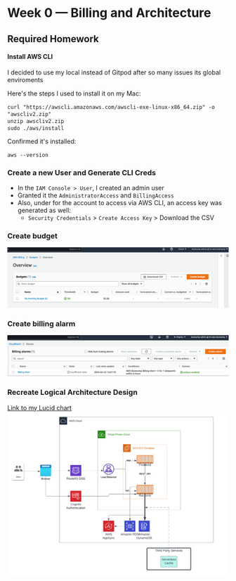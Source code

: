 # Week 0 — Billing and Architecture

## Required Homework

#### Install AWS CLI

I decided to use my local instead of Gitpod after so many issues its global enviroments

Here's the steps I used to install it on my Mac:
```
curl "https://awscli.amazonaws.com/awscli-exe-linux-x86_64.zip" -o "awscliv2.zip"
unzip awscliv2.zip
sudo ./aws/install
```
Confirmed it's installed:
```
aws --version
```
### Create a new User and Generate CLI Creds
- In the `IAM Console > User`, I created an admin user 
- Granted it the `AdministratorAccess` and `BillingAccess`
- Also, under for the account to access via AWS CLI, an access key was generated as well:
  - `Security Credentials` > `Create Access Key` > Download the CSV
### Create budget
![Image of the budget](assets/aws-budget.png)
### Create billing alarm
![Image of the billing alarm](assets/aws-billing-alrm.png)

### Recreate Logical Architecture Design
[Link to my Lucid chart](https://lucid.app/documents/view/028a542d-241b-496f-8f11-0c21b5e68f55)
![Image of the diagram](assets/week-0.png)




